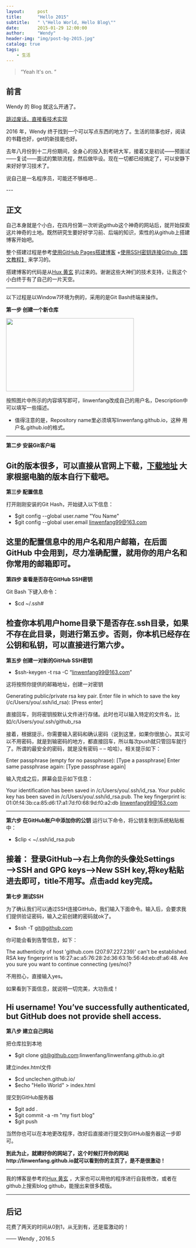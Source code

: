 ```yaml
---
layout:     post
title:      "Hello 2015"
subtitle:   " \"Hello World, Hello Blog\""
date:       2015-01-29 12:00:00
author:     "Wendy"
header-img: "img/post-bg-2015.jpg"
catalog: true
tags:
    - 生活
---
```


> “Yeah It's on. ”


## 前言

Wendy 的 Blog 就这么开通了。

[跳过废话，直接看技术实现](#build) 

2016 年，Wendy 终于找到一个可以写点东西的地方了。生活的琐事也好，阅读的书籍也好，get的新技能也好。


去年八月份到十二月份期间，全身心的投入到考研大军，接着又是初试——预面试——复试——面试的繁琐流程，然后做毕设。现在一切都已经搞定了，可以安静下来好好学习技术了。


说自己是一名程序员，可能还不够格吧...



<p id = "build"></p>
---

## 正文

自己本身就是个小白，在四月份第一次听说github这个神奇的网站后，就开始探索这片神奇的土地。既然研究生要好好学习前、后端的知识，索性的从github上搭建博客开始吧。

整个搭建过程是参考[使用GitHub Pages搭建博客](http://my.oschina.net/wangxnn/blog/499854?fromerr=ebi0qd1m) +[使用SSH密钥连接Github【图文教程】](http://www.xuanfengge.com/using-ssh-key-link-github-photo-tour.html) 来学习的。

搭建博客的代码是从[Hux 黄玄](https://github.com/Huxpro/huxpro.github.io) 扒过来的。谢谢这些大神们的技术支持，让我这个小白终于有了自己的一片天空。

---

以下过程是以Window7环境为例的，采用的是Git Bash终端来操作。

**第一步 创建一个新仓库** 

<img src="https://github.com/linwenfang/blogphoto/blob/master/s1.png" width="350" height="200"/>

按照图片中所示的内容填写即可，linwenfang改成自己的用户名，Description中可以填写一些描述。

* 值得注意的是，Repository name里必须填写linwenfang.github.io，这种 用户名.github.io的格式。

---
**第二步 安装Git客户端** 

Git的版本很多，可以直接从官网上下载，[下载地址](https://git-scm.com/download/) 大家根据电脑的版本自行下载吧。
---

**第三步 配置信息** 

打开刚刚安装的Git Hash，开始键入以下信息：

* $git config --global user.name "You Name"
* $git config --global user.email linwenfang99@163.com

这里的配置信息中的用户名和用户邮箱，在后面 GitHub 中会用到，尽力准确配置，就用你的用户名和你常用的邮箱即可。
---

**第四步 查看是否存在GitHub SSH密钥** 

Git Bash 下键入命令：

* $cd ~/.ssh#

检查你本机用户home目录下是否存在.ssh目录，如果不存在此目录，则进行第五步。否则，你本机已经存在公钥和私钥，可以直接进行第六步。
---

**第五步 创建一对新的GitHub SSH密钥** 

* $ssh-keygen -t rsa -C “linwenfang99@163.com”

这将按照你提供的邮箱地址，创建一对密钥

Generating public/private rsa key pair.
Enter file in which to save the key (/c/Users/you/.ssh/id_rsa): [Press enter]

直接回车，则将密钥按默认文件进行存储。此时也可以输入特定的文件名，比如/c/Users/you/.ssh/github_rsa

接着，根据提示，你需要输入密码和确认密码（说到这里，如果你很放心，其实可以不用密码，就是到输密码的地方，都直接回车，所以每次push就只管回车就行了。所谓的最安全的密码，就是没有密码  – –  哈哈）。相关提示如下：

Enter passphrase (empty for no passphrase): [Type a passphrase]
Enter same passphrase again: [Type passphrase again]

输入完成之后，屏幕会显示如下信息：

Your identification has been saved in /c/Users/you/.ssh/id_rsa.
Your public key has been saved in /c/Users/you/.ssh/id_rsa.pub.
The key fingerprint is:
01:0f:f4:3b:ca:85:d6:17:a1:7d:f0:68:9d:f0:a2:db linwenfang99@163.com

---
**第六步 在GitHub账户中添加你的公钥** 
运行以下命令，将公钥复制到系统粘贴板中：

* $clip < ~/.ssh/id_rsa.pub

接着：
登录GitHub——>右上角你的头像处Settings——>SSH and GPG keys——>New SSH key,将key粘贴进去即可，title不用写。点击add key完成。
---

**第七步 测试SSH** 

为了确认我们可以通过SSH连接GitHub，我们输入下面命令。输入后，会要求我们提供验证密码，输入之前创建的密码就ok了。

* $ssh -T git@github.com


你可能会看到告警信息，如下：

The authenticity of host 'github.com (207.97.227.239)' can't be established.
RSA key fingerprint is 16:27:ac:a5:76:28:2d:36:63:1b:56:4d:eb:df:a6:48.
Are you sure you want to continue connecting (yes/no)?

不用担心，直接输入yes。

如果看到下面信息，就说明一切完美，大功告成！

Hi username! You’ve successfully authenticated, but GitHub does not provide shell access.
---

**第八步 建立自己网站** 

把仓库拉到本地
* $git clone git@github.com:linwenfang/linwenfang.github.io.git

建立index.html文件
* $cd unclechen.github.io/
* $echo "Hello World" > index.html

提交到GitHub服务器 
* $git add .
* $git commit -a -m "my fisrt blog"
* $git push


当然你也可以在本地更改程序，改好后直接进行提交到GitHub服务器这一步即可。


**到此为止，就建好你的网站了，这个时候打开你的网站http://linwenfang.github.io就可以看到你的主页了，是不是很激动！** 

---

我的博客是参考的[Hux 黄玄](https://github.com/Huxpro/huxpro.github.io) ，大家也可以用他的程序进行自我修改，或者在github上搜索blog github，能搜出来很多模版。

---
## 后记

花费了两天的时间从0到1，从无到有，还是蛮激动的！

—— Wendy , 2016.5



